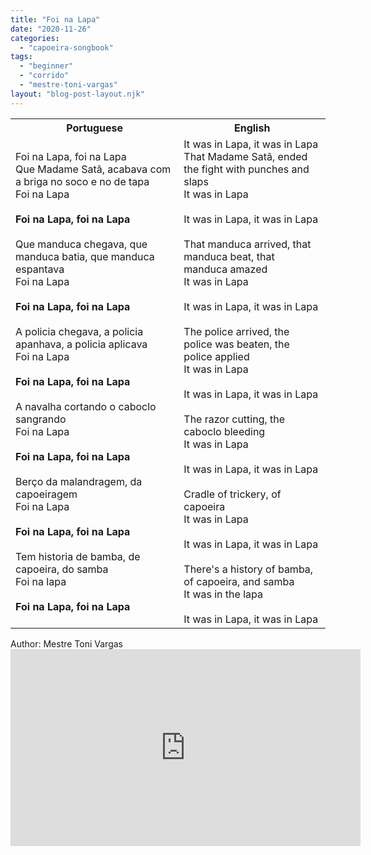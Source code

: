 ```yaml
---
title: "Foi na Lapa"
date: "2020-11-26"
categories: 
  - "capoeira-songbook"
tags: 
  - "beginner"
  - "corrido"
  - "mestre-toni-vargas"
layout: "blog-post-layout.njk"
---
```


<table class="capoeira-table">
    <tr class="header-row">
        <th>Portuguese</th>
        <th>English</th>
    </tr>
    <tr>
        <td>Foi na Lapa, foi na Lapa<br>
        Que Madame Satã, acabava com a briga no soco e no de tapa<br>
        Foi na Lapa<br>
        <br>
        <strong>Foi na Lapa, foi na Lapa</strong><br>
        <br>
        Que manduca chegava, que manduca batia, que manduca espantava<br>
        Foi na Lapa<br>
        <br>
        <strong>Foi na Lapa, foi na Lapa</strong><br>
        <br>
        A policia chegava, a policia apanhava, a policia aplicava<br>
        Foi na Lapa<br>
        <br>
        <strong>Foi na Lapa, foi na Lapa</strong><br>
        <br>
        A navalha cortando o caboclo sangrando<br>
        Foi na Lapa<br>
        <br>
        <strong>Foi na Lapa, foi na Lapa</strong><br>
        <br>
        Berço da malandragem, da capoeiragem<br>
        Foi na Lapa<br>
        <br>
        <strong>Foi na Lapa, foi na Lapa</strong><br>
        <br>
        Tem historia de bamba, de capoeira, do samba<br>
        Foi na lapa<br>
        <br>
        <strong>Foi na Lapa, foi na Lapa</strong></td>
        <td>It was in Lapa, it was in Lapa<br>
        That Madame Satã, ended the fight with punches and slaps<br>
        It was in Lapa<br>
        <br>
        It was in Lapa, it was in Lapa<br>
        <br>
        That manduca arrived, that manduca beat, that manduca amazed<br>
        It was in Lapa<br>
        <br>
        It was in Lapa, it was in Lapa<br>
        <br>
        The police arrived, the police was beaten, the police applied<br>
        It was in Lapa<br>
        <br>
        It was in Lapa, it was in Lapa<br>
        <br>
        The razor cutting, the caboclo bleeding<br>
        It was in Lapa<br>
        <br>
        It was in Lapa, it was in Lapa<br>
        <br>
        Cradle of trickery, of capoeira<br>
        It was in Lapa<br>
        <br>
        It was in Lapa, it was in Lapa<br>
        <br>
        There's a history of bamba, of capoeira, and samba<br>
        It was in the lapa<br>
        <br>
        It was in Lapa, it was in Lapa</td>
    </tr>
</table>

<figcaption>
Author: Mestre Toni Vargas
</figcaption>

<iframe width="560" height="315" src="https://www.youtube.com/embed/41eTDhJ9Nv8" title="YouTube video player" frameborder="0" allow="accelerometer; autoplay; clipboard-write; encrypted-media; gyroscope; picture-in-picture" allowfullscreen></iframe>